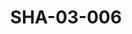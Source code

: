 ---
pid: SHA-03-006
title: SHA-03-006
language: ar
collection: شرحبيل احمد
original_label: 
rights: شرحبيل احمد
location_of_original: شرحبيل احمد
photographer_or_studio: 
scanned_from: photograph 10.1 by 15.1
_date: '2005'
location: الخرطوم
description: شرحبيل احمد في عاصمة الثقافة العربية
additional_notes: 
permission_display: 'yes'
on_server: 'no'
on_website: 'no'
permalink: "/archive/ar/sha-03-006.html"
layout: photo-page
---